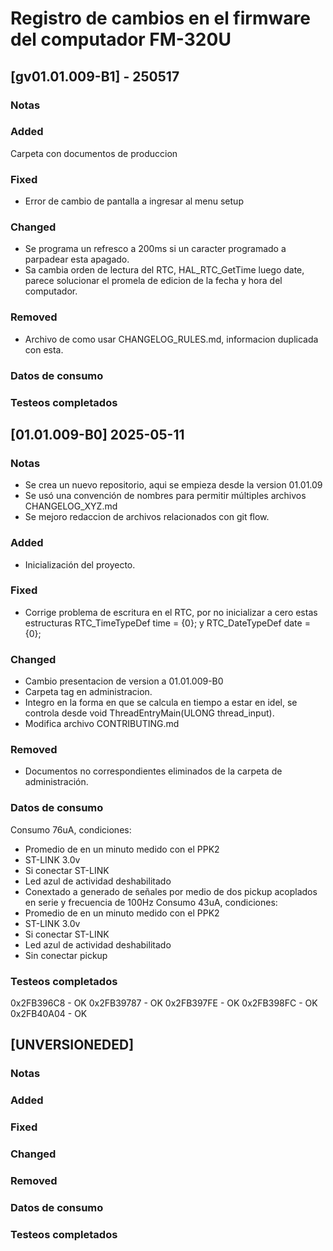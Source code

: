 # Registro de cambios en el firmware del computador FM-320U

## [gv01.01.009-B1] - 250517

### Notas

### Added
Carpeta con documentos de produccion

### Fixed
- Error de cambio de pantalla a ingresar al menu setup

### Changed
- Se programa un refresco a 200ms si un caracter programado a parpadear esta apagado.
- Sa cambia orden de lectura del RTC, HAL_RTC_GetTime luego date, parece solucionar el promela de edicion de la fecha y hora del computador.

### Removed
- Archivo de como usar CHANGELOG_RULES.md, informacion duplicada con esta.

### Datos de consumo

### Testeos completados



## [01.01.009-B0] 2025-05-11

### Notas
- Se crea un nuevo repositorio, aqui se empieza  desde la version 01.01.09
- Se usó una convención de nombres para permitir múltiples archivos CHANGELOG_XYZ.md
- Se mejoro redaccion de archivos relacionados con git flow.

### Added
- Inicialización del proyecto.

### Fixed
- Corrige problema de escritura en el RTC, por no inicializar a cero estas estructuras RTC_TimeTypeDef time = {0}; y  RTC_DateTypeDef date = {0};

### Changed
- Cambio presentacion de version a 01.01.009-B0
- Carpeta tag en administracion.
- Integro en la forma en que se calcula en tiempo a estar en idel, se  controla desde void ThreadEntryMain(ULONG thread_input).
- Modifica archivo CONTRIBUTING.md

### Removed
 - Documentos no correspondientes eliminados de la carpeta de administración.

### Datos de consumo
Consumo 76uA, condiciones:
- Promedio de en un minuto medido con el PPK2
- ST-LINK 3.0v
- Si conectar ST-LINK
- Led azul de actividad deshabilitado
- Conextado a generado de señales por medio de dos pickup acoplados en serie y frecuencia de 100Hz
Consumo 43uA, condiciones:
- Promedio de en un minuto medido con el PPK2
- ST-LINK 3.0v
- Si conectar ST-LINK
- Led azul de actividad deshabilitado
- Sin conectar pickup

### Testeos completados
0x2FB396C8 - OK
0x2FB39787 - OK
0x2FB397FE - OK
0x2FB398FC - OK
0x2FB40A04 - OK


## [UNVERSIONEDED]

### Notas

### Added

### Fixed

### Changed

### Removed

### Datos de consumo

### Testeos completados
